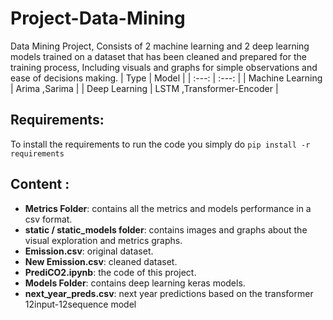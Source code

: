 # Project-Data-Mining
Data Mining Project, Consists of 2 machine learning and 2 deep learning models trained on a dataset that has been cleaned and prepared for the training process, Including visuals and graphs for simple observations and ease of decisions making.
| Type | Model |
| :---: | :---: |
| Machine Learning | Arima ,Sarima |
| Deep Learning | LSTM ,Transformer-Encoder |

## Requirements:
To install the requirements to run the code you simply do ```pip install -r requirements```

## Content :
- **Metrics Folder**: contains all the metrics and models performance in a csv format.
- **static / static_models folder**: contains images and graphs about the visual exploration and metrics graphs.
- **Emission.csv**: original dataset.
- **New Emission.csv**: cleaned dataset.
- **PrediCO2.ipynb**: the code of this project.
- **Models Folder**: contains deep learning keras models.
- **next_year_preds.csv**: next year predictions based on the transformer 12input-12sequence model
